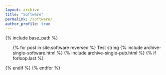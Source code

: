 ```yaml
---
layout: archive
title: "Software"
permalink: /software/
author_profile: true
---
```

{% include base_path %}

<ul>
{% for post in site.software reversed %}
	Test string
  {% include archive-single-software.html %}
  {% include archive-single-pub.html %}
  {% if forloop.last %}</ul>{% endif %}
{% endfor %}

